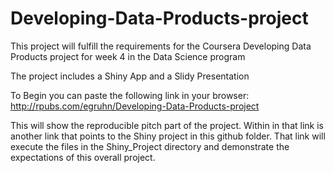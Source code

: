 # Developing-Data-Products-project
This project will fulfill the requirements for the Coursera Developing Data Products project for week 4 in the Data Science program

The project includes a Shiny App and a Slidy Presentation

To Begin you can paste the following link in your browser:
http://rpubs.com/egruhn/Developing-Data-Products-project

This will show the reproducible pitch part of the project.  Within in that link is another link that points to the Shiny project in this github folder.  That link will execute the files in the Shiny_Project directory and demonstrate the expectations of this overall project.
